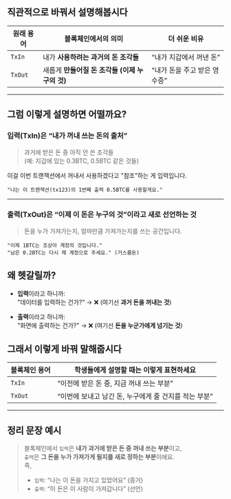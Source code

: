 ## 직관적으로 바꿔서 설명해봅시다

| 원래 용어 | 블록체인에서의 의미                            | 더 쉬운 비유                 |
| --------- | ---------------------------------------------- | ---------------------------- |
| `TxIn`    | 내가 **사용하려는 과거의 돈 조각들**           | “내가 지갑에서 꺼낸 돈”      |
| `TxOut`   | 새롭게 **만들어질 돈 조각들 (이제 누구의 것)** | “내가 돈을 주고 받은 영수증” |

---

## 그럼 이렇게 설명하면 어떨까요?

### 입력(TxIn)은 **“내가 꺼내 쓰는 돈의 출처”**

> 과거에 받은 돈 중 아직 안 쓴 조각들  
> (예: 지갑에 있는 0.3BTC, 0.5BTC 같은 것들)

이걸 이번 트랜잭션에서 꺼내서 사용하겠다고 "참조"하는 게 입력입니다.

```
"나는 이 트랜잭션(tx123)의 1번째 출력 0.5BTC를 사용할게요."
```

---

### 출력(TxOut)은 **“이제 이 돈은 누구의 것”이라고 새로 선언하는 것**

> 돈을 누가 가져가는지, 얼마만큼 가져가는지를 쓰는 공간입니다.

```
"이제 1BTC는 조상아 계정의 것입니다."
"남은 0.2BTC는 다시 제 계정으로 주세요." (거스름돈)
```

## 왜 헷갈릴까?

- **입력**이라고 하니까:  
  "데이터를 입력하는 건가?" → ❌ (여기선 **과거 돈을 꺼내는 것**)

- **출력**이라고 하니까:  
  "화면에 출력하는 건가?" → ❌ (여기선 **돈을 누군가에게 넘기는 것**)

## 그래서 이렇게 바꿔 말해줍시다

| 블록체인 용어  | 학생들에게 설명할 때는 이렇게 표현하세요              |
| ------------- | ------------------------------------------------   |
| `TxIn`        | “이전에 받은 돈 중, 지금 꺼내 쓰는 부분”              |
| `TxOut`       | “이번에 보내고 남긴 돈, 누구에게 줄 건지를 적는 부분”  |

---

## 정리 문장 예시

> 블록체인에서 `입력`은 **내가 과거에 받은 돈 중 꺼내 쓰는 부분**이고,  
> `출력`은 **그 돈을 누가 가져가게 될지를 새로 정하는 부분**이에요.  
> 즉,
>
> - `입력`: “나는 이 돈을 가지고 있었어요” (증거)
> - `출력`: “이 돈은 이 사람이 가져갑니다” (선언)
